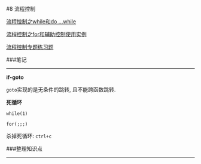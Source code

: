 #8 流程控制


[流程控制之while和do ...while](http://www.wyzc.com/play/8704/2975/#12517 "流程控制之while和do ...while")

[流程控制之for和辅助控制使用实例](http://www.wyzc.com/play/8704/2975/#12518 "流程控制之for和辅助控制使用实例")

[流程控制专题练习题](http://www.wyzc.com/play/8704/2975/#12519 "流程控制专题练习题")

###笔记

---

**if-goto**

`goto`实现的是无条件的跳转, 且不能跨函数跳转.

**死循环**

`while(1)`

`for(;;;)`

杀掉死循环: `ctrl+c`

###整理知识点

---
